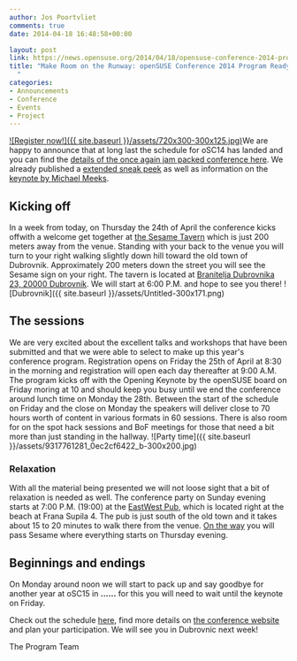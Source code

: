 ```yaml
---
author: Jos Poortvliet
comments: true
date: 2014-04-18 16:48:58+00:00

layout: post
link: https://news.opensuse.org/2014/04/18/opensuse-conference-2014-program-ready/
title: "Make Room on the Runway: openSUSE Conference 2014 Program Ready\
  "
categories:
- Announcements
- Conference
- Events
- Project
---
```

[![Register now!]({{ site.baseurl }}/assets/720x300-300x125.jpg)](https://conference.opensuse.org/osem/conference/osc14/register)We are happy to announce that at long last the schedule for oSC14 has landed and you can find the [details of the once again jam packed conference here](https://conference.opensuse.org/osem/conference/osc14/schedule). We already published a [extended sneak peek](https://news.opensuse.org/2014/03/11/sneak-preview-of-osc14-sessions/) as well as information on the [keynote by Michael Meeks](https://news.opensuse.org/2014/03/05/osc14-keynote-confirmed-more-awesome-coming/).<!-- more -->



## Kicking off


In a week from today, on Thursday the 24th of April the conference kicks offwith a welcome get together at [the Sesame Tavern](http://www.sesame.hr/tovjerna.html) which is just 200 meters away from the venue. Standing with your back to the venue you will turn to your right walking slightly down hill toward the old town of Dubrovnik. Approximately 200 meters down the street you will see the Sesame sign on your right. The tavern is located at [Branitelja Dubrovnika 23, 20000 Dubrovnik](http://goo.gl/maps/XTdiL). We will start at 6:00 P.M. and hope to see you there!
![Dubrovnik]({{ site.baseurl }}/assets/Untitled-300x171.png)


## The sessions


We are very excited about the excellent talks and workshops that have been submitted and that we were able to select to make up this year's conference program. Registration opens on Friday the 25th of April at 8:30 in the  morning and registration will open each day thereafter at 9:00 A.M. The program kicks off with the Opening Keynote by the openSUSE board on Friday moring at 10 and should keep you busy until we end the conference around lunch time on Monday the 28th. Between the start of the schedule on Friday and the close on Monday the speakers will deliver close to 70 hours worth of content in various formats in 60 sessions. There is also room for on the spot hack sessions and BoF meetings for those that need a bit more than just standing in the hallway.
![Party time]({{ site.baseurl }}/assets/9317761281_0ec2cf6422_b-300x200.jpg)


### Relaxation


With all the material being presented we will not loose sight that a bit of relaxation is needed as well. The conference party on Sunday evening starts at 7:00 P.M. (19:00) at the [EastWest Pub](http://ew-dubrovnik.com/), which is located right at the beach at Frana Supila 4. The pub is just south of the old town and it takes about 15 to 20 minutes to walk there from the venue. [On the way](http://goo.gl/maps/yUoGN) you will pass Sesame where everything starts on Thursday evening.



## Beginnings and endings


On Monday around noon we will start to pack up and say goodbye for another year at oSC15 in **......** for this you will need to wait until the keynote on Friday.

Check out the schedule [here](https://conference.opensuse.org/osem/conference/osc14/schedule), find more details on [the conference website](http://conference.opensuse.org) and plan your participation. We will see you in Dubrovnic next week!

The Program Team













		
